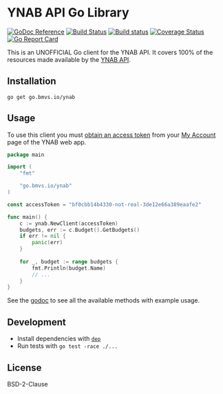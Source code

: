 # YNAB API Go Library

[![GoDoc Reference](https://godoc.org/go.bmvs.io/ynab?status.svg)](http://godoc.org/go.bmvs.io/ynab) [![Build Status](https://travis-ci.com/brunomvsouza/ynab.go.svg?branch=master)](https://travis-ci.com/brunomvsouza/ynab.go) [![Build status](https://ci.appveyor.com/api/projects/status/bik3wi4c9i0ut2u5/branch/master?svg=true)](https://ci.appveyor.com/project/brunomvsouza/ynab-go/branch/master) [![Coverage Status](https://coveralls.io/repos/github/brunomvsouza/ynab.go/badge.svg?branch=master)](https://coveralls.io/github/brunomvsouza/ynab.go)[![Go Report Card](https://goreportcard.com/badge/github.com/brunomvsouza/ynab.go)](https://goreportcard.com/report/github.com/brunomvsouza/ynab.go)

This is an UNOFFICIAL Go client for the YNAB API. It covers 100% of the resources made available by the [YNAB API](https://api.youneedabudget.com).

## Installation

```
go get go.bmvs.io/ynab
```

## Usage

To use this client you must [obtain an access token](https://api.youneedabudget.com/#authentication-overview) from your [My Account](https://app.youneedabudget.com/settings) page of the YNAB web app.

```go
package main

import (
	"fmt"

	"go.bmvs.io/ynab"
)

const accessToken = "bf0cbb14b4330-not-real-3de12e66a389eaafe2"

func main() {
	c := ynab.NewClient(accessToken)
	budgets, err := c.Budget().GetBudgets()
	if err != nil {
		panic(err)
	}
	
	for _, budget := range budgets {
		fmt.Println(budget.Name)
		// ...
	}
}
```

See the [godoc](https://godoc.org/go.bmvs.io/ynab) to see all the available methods with example usage.

## Development

- Install dependencies with [`dep`](https://github.com/golang/dep)
- Run tests with `go test -race ./...`

## License

BSD-2-Clause

